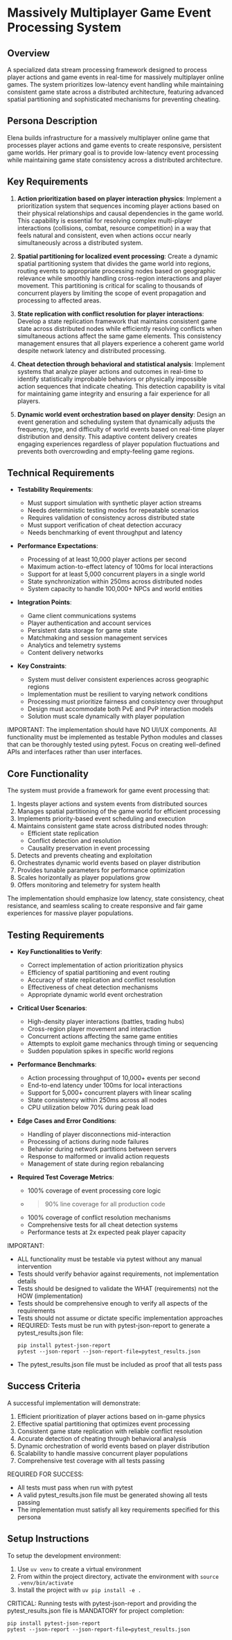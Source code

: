 # Massively Multiplayer Game Event Processing System

## Overview
A specialized data stream processing framework designed to process player actions and game events in real-time for massively multiplayer online games. The system prioritizes low-latency event handling while maintaining consistent game state across a distributed architecture, featuring advanced spatial partitioning and sophisticated mechanisms for preventing cheating.

## Persona Description
Elena builds infrastructure for a massively multiplayer online game that processes player actions and game events to create responsive, persistent game worlds. Her primary goal is to provide low-latency event processing while maintaining game state consistency across a distributed architecture.

## Key Requirements
1. **Action prioritization based on player interaction physics**: Implement a prioritization system that sequences incoming player actions based on their physical relationships and causal dependencies in the game world. This capability is essential for resolving complex multi-player interactions (collisions, combat, resource competition) in a way that feels natural and consistent, even when actions occur nearly simultaneously across a distributed system.

2. **Spatial partitioning for localized event processing**: Create a dynamic spatial partitioning system that divides the game world into regions, routing events to appropriate processing nodes based on geographic relevance while smoothly handling cross-region interactions and player movement. This partitioning is critical for scaling to thousands of concurrent players by limiting the scope of event propagation and processing to affected areas.

3. **State replication with conflict resolution for player interactions**: Develop a state replication framework that maintains consistent game state across distributed nodes while efficiently resolving conflicts when simultaneous actions affect the same game elements. This consistency management ensures that all players experience a coherent game world despite network latency and distributed processing.

4. **Cheat detection through behavioral and statistical analysis**: Implement systems that analyze player actions and outcomes in real-time to identify statistically improbable behaviors or physically impossible action sequences that indicate cheating. This detection capability is vital for maintaining game integrity and ensuring a fair experience for all players.

5. **Dynamic world event orchestration based on player density**: Design an event generation and scheduling system that dynamically adjusts the frequency, type, and difficulty of world events based on real-time player distribution and density. This adaptive content delivery creates engaging experiences regardless of player population fluctuations and prevents both overcrowding and empty-feeling game regions.

## Technical Requirements
- **Testability Requirements**:
  - Must support simulation with synthetic player action streams
  - Needs deterministic testing modes for repeatable scenarios
  - Requires validation of consistency across distributed state
  - Must support verification of cheat detection accuracy
  - Needs benchmarking of event throughput and latency

- **Performance Expectations**:
  - Processing of at least 10,000 player actions per second
  - Maximum action-to-effect latency of 100ms for local interactions
  - Support for at least 5,000 concurrent players in a single world
  - State synchronization within 250ms across distributed nodes
  - System capacity to handle 100,000+ NPCs and world entities

- **Integration Points**:
  - Game client communications systems
  - Player authentication and account services
  - Persistent data storage for game state
  - Matchmaking and session management services
  - Analytics and telemetry systems
  - Content delivery networks

- **Key Constraints**:
  - System must deliver consistent experiences across geographic regions
  - Implementation must be resilient to varying network conditions
  - Processing must prioritize fairness and consistency over throughput
  - Design must accommodate both PvE and PvP interaction models
  - Solution must scale dynamically with player population

IMPORTANT: The implementation should have NO UI/UX components. All functionality must be implemented as testable Python modules and classes that can be thoroughly tested using pytest. Focus on creating well-defined APIs and interfaces rather than user interfaces.

## Core Functionality
The system must provide a framework for game event processing that:

1. Ingests player actions and system events from distributed sources
2. Manages spatial partitioning of the game world for efficient processing
3. Implements priority-based event scheduling and execution
4. Maintains consistent game state across distributed nodes through:
   - Efficient state replication
   - Conflict detection and resolution
   - Causality preservation in event processing
5. Detects and prevents cheating and exploitation
6. Orchestrates dynamic world events based on player distribution
7. Provides tunable parameters for performance optimization
8. Scales horizontally as player populations grow
9. Offers monitoring and telemetry for system health

The implementation should emphasize low latency, state consistency, cheat resistance, and seamless scaling to create responsive and fair game experiences for massive player populations.

## Testing Requirements
- **Key Functionalities to Verify**:
  - Correct implementation of action prioritization physics
  - Efficiency of spatial partitioning and event routing
  - Accuracy of state replication and conflict resolution
  - Effectiveness of cheat detection mechanisms
  - Appropriate dynamic world event orchestration

- **Critical User Scenarios**:
  - High-density player interactions (battles, trading hubs)
  - Cross-region player movement and interaction
  - Concurrent actions affecting the same game entities
  - Attempts to exploit game mechanics through timing or sequencing
  - Sudden population spikes in specific world regions

- **Performance Benchmarks**:
  - Action processing throughput of 10,000+ events per second
  - End-to-end latency under 100ms for local interactions
  - Support for 5,000+ concurrent players with linear scaling
  - State consistency within 250ms across all nodes
  - CPU utilization below 70% during peak load

- **Edge Cases and Error Conditions**:
  - Handling of player disconnections mid-interaction
  - Processing of actions during node failures
  - Behavior during network partitions between servers
  - Response to malformed or invalid action requests
  - Management of state during region rebalancing

- **Required Test Coverage Metrics**:
  - 100% coverage of event processing core logic
  - >90% line coverage for all production code
  - 100% coverage of conflict resolution mechanisms
  - Comprehensive tests for all cheat detection systems
  - Performance tests at 2x expected peak player capacity

IMPORTANT:
- ALL functionality must be testable via pytest without any manual intervention
- Tests should verify behavior against requirements, not implementation details
- Tests should be designed to validate the WHAT (requirements) not the HOW (implementation)
- Tests should be comprehensive enough to verify all aspects of the requirements
- Tests should not assume or dictate specific implementation approaches
- REQUIRED: Tests must be run with pytest-json-report to generate a pytest_results.json file:
  ```
  pip install pytest-json-report
  pytest --json-report --json-report-file=pytest_results.json
  ```
- The pytest_results.json file must be included as proof that all tests pass

## Success Criteria
A successful implementation will demonstrate:

1. Efficient prioritization of player actions based on in-game physics
2. Effective spatial partitioning that optimizes event processing
3. Consistent game state replication with reliable conflict resolution
4. Accurate detection of cheating through behavioral analysis
5. Dynamic orchestration of world events based on player distribution
6. Scalability to handle massive concurrent player populations
7. Comprehensive test coverage with all tests passing

REQUIRED FOR SUCCESS:
- All tests must pass when run with pytest
- A valid pytest_results.json file must be generated showing all tests passing
- The implementation must satisfy all key requirements specified for this persona

## Setup Instructions

To setup the development environment:

1. Use `uv venv` to create a virtual environment
2. From within the project directory, activate the environment with `source .venv/bin/activate`
3. Install the project with `uv pip install -e .`

CRITICAL: Running tests with pytest-json-report and providing the pytest_results.json file is MANDATORY for project completion:
```
pip install pytest-json-report
pytest --json-report --json-report-file=pytest_results.json
```